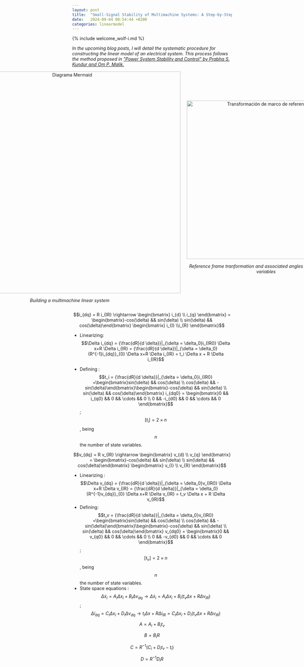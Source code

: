 ```yaml
---
layout: post
title:  "Small-Signal Stability of Multimachine Systems: A Step-by-Step Guide. Reference frame transformation."
date:   2024-09-04 08:54:44 +0200
categories: linearmodel
---
```

{% include welcome_wolf-i.md %}

*In the upcoming blog posts, I will detail the systematic procedure for constructing the linear model of an electrical system. This process follows the method proposed in ["Power System Stability and Control" by Prabha S. Kundur and Om P. Malik.](https://www.accessengineeringlibrary.com/content/book/9781260473544)*

<div style="display: flex; justify-content: center; align-items: center;">

  <div style="text-align: center; margin-right: 20px;">
    <img src="../../../../assets/mermaid-diagram-2024-09-05-132725.png" alt="Diagrama Mermaid" style="width: 700px;">
    <p><em>Building a multimachine linear system</em></p>
  </div>

  <div style="text-align: center;">
    <img src="../../../../assets/2024-07-30-reference-frame-transformation.png" alt="Transformación de marco de referencia" style="width: 500px;">
    <p><em>Reference frame tranformation and associated angles between axes and variables</em></p>
  </div>

</div>

$$i_{dq} = R i_{IR} \rightarrow \begin{bmatrix} i_{d} \\ i_{q} \end{bmatrix} = \begin{bmatrix}-cos(\delta) && sin(\delta) \\ sin(\delta) && cos(\delta)\end{bmatrix} \begin{bmatrix} i_{I} \\i_{R} \end{bmatrix}$$

- Linearizing: 
$$\Delta i_{dq} = {\frac{dR}{d \delta}}|_{\delta  = \delta_0}i_{IR0} \Delta x+R \Delta i_{IR} = {\frac{dR}{d \delta}}|_{\delta  = \delta_0}{R^{-1}i_{dq}}_{0} \Delta x+R \Delta i_{IR} = t_i \Delta x + R \Delta i_{IR}$$

- Defining : 
$$t_i = {\frac{dR}{d \delta}}|_{\delta  = \delta_0}i_{IR0} =\begin{bmatrix}sin(\delta) && cos(\delta) \\ cos(\delta) && -sin(\delta)\end{bmatrix}\begin{bmatrix}-cos(\delta) && sin(\delta) \\ sin(\delta) && cos(\delta)\end{bmatrix} i_{dq0} = \begin{bmatrix}0 && i_{q0} && 0 && \cdots && 0 \\ 0 && -i_{d0}  && 0 && \cdots && 0 \end{bmatrix}$$ ; $$[t_i] = 2 \times n$$ , being $$n$$ the number of state variables.

$$v_{dq} = R v_{IR} \rightarrow \begin{bmatrix} v_{d} \\ v_{q} \end{bmatrix} = \begin{bmatrix}-cos(\delta) && sin(\delta) \\ sin(\delta) && cos(\delta)\end{bmatrix} \begin{bmatrix} v_{I} \\ v_{R} \end{bmatrix}$$

- Linearizing : 
$$\Delta v_{dq} = {\frac{dR}{d \delta}}|_{\delta  = \delta_0}v_{IR0} \Delta x+R \Delta v_{IR} = {\frac{dR}{d \delta}}|_{\delta  = \delta_0}{R^{-1}v_{dq}}_{0} \Delta x+R \Delta v_{IR} = t_v \Delta x + R \Delta v_{IR}$$
- Defining: 
$$t_v = {\frac{dR}{d \delta}}|_{\delta  = \delta_0}v_{IR0} =\begin{bmatrix}sin(\delta) && cos(\delta) \\ cos(\delta) && -sin(\delta)\end{bmatrix}\begin{bmatrix}-cos(\delta) && sin(\delta) \\ sin(\delta) && cos(\delta)\end{bmatrix} v_{dq0} = \begin{bmatrix}0 && v_{q0} && 0 && \cdots && 0 \\ 0 && -v_{d0}  && 0 && \cdots && 0 \end{bmatrix}$$ ; $$[t_v] = 2 \times n$$ , being $$n$$ the number of state variables.
- State space equations : 
$$\Delta \dot{x}_i = A_i \Delta x_i + B_i \Delta v_{dq} \rightarrow \Delta \dot{x}_i = A_i \Delta x_i + B_i (t_v \Delta x + R \Delta v_{IR})$$ ; 
$$\Delta i_{dq} = C_i \Delta x_i + D_i \Delta v_{dq} \rightarrow t_i \Delta x + R \Delta i_{IR} = C_i \Delta x_i + D_i (t_v \Delta x + R \Delta v_{IR})$$

$$A = A_i + B_i t_v$$

$$B = B_i R$$

$$C = R^{-1}(C_i + D_i t_v - t_i)$$

$$D = R^{-1}D_iR$$
